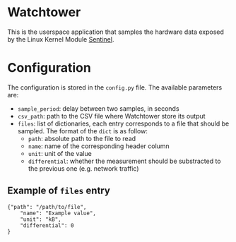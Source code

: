 # Watchtower

This is the userspace application that samples the hardware data exposed by the Linux Kernel Module [Sentinel](https://github.com/AdrienCos/sentinel). 

# Configuration
The configuration is stored in the `config.py` file. The available parameters are:

* `sample_period`: delay between two samples, in seconds
* `csv_path`: path to the CSV file where Watchtower store its output
* `files`: list of dictionaries, each entry corresponds to a file that should be sampled. The format of the `dict` is as follow:
  * `path`: absolute path to the file to read
  * `name`: name of the corresponding header column
  * `unit`: unit of the value
  * `differential`: whether the measurement should be substracted to the previous one (e.g. network traffic)

## Example of `files` entry


    {"path": "/path/to/file",
        "name": "Example value",
        "unit": "kB",
        "differential": 0
    }
